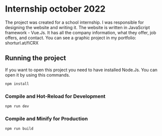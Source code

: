 # Internship october 2022

The project was created for a school internship. I was responsible for designing the website and writing it. The website is written in JavaScript framework - Vue.Js. It has all the company information, what they offer, job offers, and contact. 
You can see a graphic project in my portfolio: shorturl.at/fiCRX
## Running the project
If you want to open this project you need to have installed Node.Js. You can open it by using this commands.

```sh
npm install
```

### Compile and Hot-Reload for Development

```sh
npm run dev
```

### Compile and Minify for Production

```sh
npm run build
```
